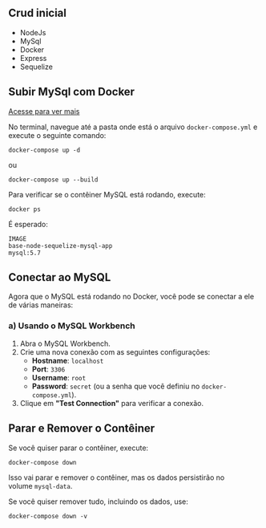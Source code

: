 ## Crud inicial

- NodeJs
- MySql
- Docker
- Express
- Sequelize

## Subir MySql com Docker

[Acesse para ver mais](https://moored-cloth-8a0.notion.site/MySql-198a8307e2988040b473f04f9b12f719?pvs=4)

No terminal, navegue até a pasta onde está o arquivo `docker-compose.yml` e execute o seguinte comando:

```
docker-compose up -d
```
ou
```
docker-compose up --build
```

Para verificar se o contêiner MySQL está rodando, execute:

```
docker ps
```

É esperado:

```
IMAGE
base-node-sequelize-mysql-app
mysql:5.7
```

## **Conectar ao MySQL**

Agora que o MySQL está rodando no Docker, você pode se conectar a ele de várias maneiras:

### a) **Usando o MySQL Workbench**

1. Abra o MySQL Workbench.
2. Crie uma nova conexão com as seguintes configurações:
   - **Hostname**: `localhost`
   - **Port**: `3306`
   - **Username**: `root`
   - **Password**: `secret` (ou a senha que você definiu no `docker-compose.yml`).
3. Clique em **"Test Connection"** para verificar a conexão.

## **Parar e Remover o Contêiner**

Se você quiser parar o contêiner, execute:

```
docker-compose down
```

Isso vai parar e remover o contêiner, mas os dados persistirão no volume `mysql-data`. <br>

Se você quiser remover tudo, incluindo os dados, use:

```
docker-compose down -v
```
